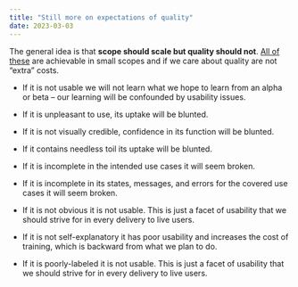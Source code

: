 ```yaml
---
title: "Still more on expectations of quality"
date: 2023-03-03
---
```


The general idea is that **scope should scale but quality should not**. [All of these](https://jonplummer.local/2023/02/02/quality-expectations/) are achievable in small scopes and if we care about quality are not “extra” costs.

- If it is not usable we will not learn what we hope to learn from an alpha or beta – our learning will be confounded by usability issues.

- If it is unpleasant to use, its uptake will be blunted.

- If it is not visually credible, confidence in its function will be blunted.

- If it contains needless toil its uptake will be blunted.

- If it is incomplete in the intended use cases it will seem broken.

- If it is incomplete in its states, messages, and errors for the covered use cases it will seem broken.

- If it is not obvious it is not usable. This is just a facet of usability that we should strive for in every delivery to live users.

- If it is not self-explanatory it has poor usability and increases the cost of training, which is backward from what we plan to do.

- If it is poorly-labeled it is not usable. This is just a facet of usability that we should strive for in every delivery to live users.
